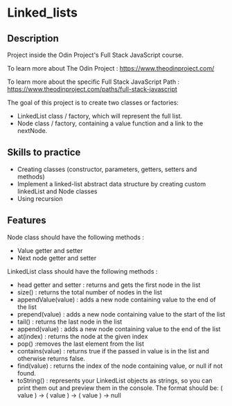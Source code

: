 # Linked_lists

## Description

Project inside the Odin Project's Full Stack JavaScript course.

To learn more about The Odin Project : https://www.theodinproject.com/

To learn more about the specific Full Stack JavaScript Path : https://www.theodinproject.com/paths/full-stack-javascript

The goal of this project is to create two classes or factories:

- LinkedList class / factory, which will represent the full list.
- Node class / factory, containing a value function and a link to the nextNode.

## Skills to practice

- Creating classes (constructor, parameters, getters, setters and methods)
- Implement a linked-list abstract data structure by creating custom linkedList and Node classes
- Using recursion

## Features

Node class should have the following methods :

- Value getter and setter
- Next node getter and setter

LinkedList class should have the following methods :

- head getter and setter : returns and gets the first node in the list
- size() : returns the total number of nodes in the list
- appendValue(value) : adds a new node containing value to the end of the list
- prepend(value) : adds a new node containing value to the start of the list
- tail() : returns the last node in the list
- append(value) : adds a new node containing value to the end of the list
- at(index) : returns the node at the given index
- pop() :removes the last element from the list
- contains(value) : returns true if the passed in value is in the list and otherwise returns false.
- find(value) : returns the index of the node containing value, or null if not found.
- toString() : represents your LinkedList objects as strings, so you can print them out and preview them in the console. The format should be: ( value ) -> ( value ) -> ( value ) -> null
